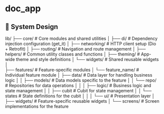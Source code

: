 # doc_app

## 🎨 System Design

lib/
├── core/                      # Core modules and shared utilities
│   ├── di/                    # Dependency injection configuration (get_it) 
│   ├── networking/            # HTTP client setup (Dio + Retrofit)
│   ├── routing/               # Navigation and route management
│   ├── helpers/               # Common utility classes and functions
│   ├── theming/               # App-wide theme and style definitions
│   └── widgets/               # Shared reusable widgets 
│                      
├── features/                  # Feature-specific modules
│   └── feature_name/          # Individual feature module
│       ├── data/              # Data layer for handling business logic
│       │   ├── models/        # Data models specific to the feature 
│       │   └── repo/          # Repositories for data operations
│       │ 
│       ├── logic/             # Business logic and state management
│       │   ├── cubit          # Cubit for state management
│       │   └── states         # State definitions for the cubit
│       │
│       └── ui/                # Presentation layer
│           ├── widgets/       # Feature-specific reusable widgets
│           └── screens/       # Screen implementations for the feature
